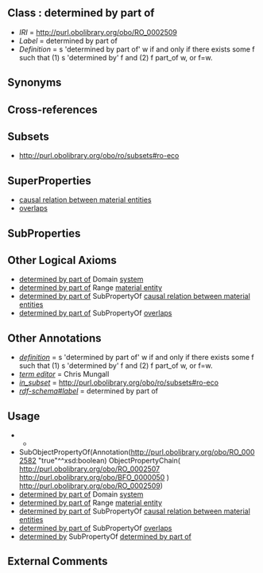 
## Class : determined by part of

 * *IRI* = http://purl.obolibrary.org/obo/RO_0002509
 * *Label* = determined by part of
 * *Definition* = s 'determined by part of' w if and only if there exists some f such that (1) s 'determined by' f and (2) f part_of w, or f=w.

## Synonyms


## Cross-references


## Subsets

 * http://purl.obolibrary.org/obo/ro/subsets#ro-eco

## SuperProperties

 * [causal relation between material entities](../../RO/06/RO_0002506.md)
 * [overlaps](../../RO/31/RO_0002131.md)

## SubProperties


## Other Logical Axioms

 * [determined by part of](../../RO/09/RO_0002509.md) Domain [system](../../RO/77/RO_0002577.md)
 * [determined by part of](../../RO/09/RO_0002509.md) Range [material entity](../../BFO/40/BFO_0000040.md)
 * [determined by part of](../../RO/09/RO_0002509.md) SubPropertyOf [causal relation between material entities](../../RO/06/RO_0002506.md)
 * [determined by part of](../../RO/09/RO_0002509.md) SubPropertyOf [overlaps](../../RO/31/RO_0002131.md)

## Other Annotations

 * *[definition](../../IAO/15/IAO_0000115.md)* = s 'determined by part of' w if and only if there exists some f such that (1) s 'determined by' f and (2) f part_of w, or f=w.
 * *[term editor](../../IAO/17/IAO_0000117.md)* = Chris Mungall
 * *[in_subset](../../et/oboInOwl#inSubset.md)* = http://purl.obolibrary.org/obo/ro/subsets#ro-eco
 * *[rdf-schema#label](../../el/rdf-schema#label.md)* = determined by part of

## Usage

 * -
 * SubObjectPropertyOf(Annotation(<http://purl.obolibrary.org/obo/RO_0002582> "true"^^xsd:boolean) ObjectPropertyChain( <http://purl.obolibrary.org/obo/RO_0002507> <http://purl.obolibrary.org/obo/BFO_0000050> ) <http://purl.obolibrary.org/obo/RO_0002509>)
 * [determined by part of](../../RO/09/RO_0002509.md) Domain [system](../../RO/77/RO_0002577.md)
 * [determined by part of](../../RO/09/RO_0002509.md) Range [material entity](../../BFO/40/BFO_0000040.md)
 * [determined by part of](../../RO/09/RO_0002509.md) SubPropertyOf [causal relation between material entities](../../RO/06/RO_0002506.md)
 * [determined by part of](../../RO/09/RO_0002509.md) SubPropertyOf [overlaps](../../RO/31/RO_0002131.md)
 * [determined by](../../RO/07/RO_0002507.md) SubPropertyOf [determined by part of](../../RO/09/RO_0002509.md)

## External Comments

